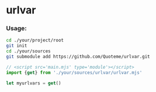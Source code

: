 # urlvar

### Usage:
```bash
cd ./your/project/root
git init
cd ./your/sources
git submodule add https://github.com/Quoteme/urlvar.git
```
```javascript
// <script src='main.mjs' type='module'></script>
import {get} from './your/sources/urlvar/urlvar.mjs'

let myurlvars = get()
```
